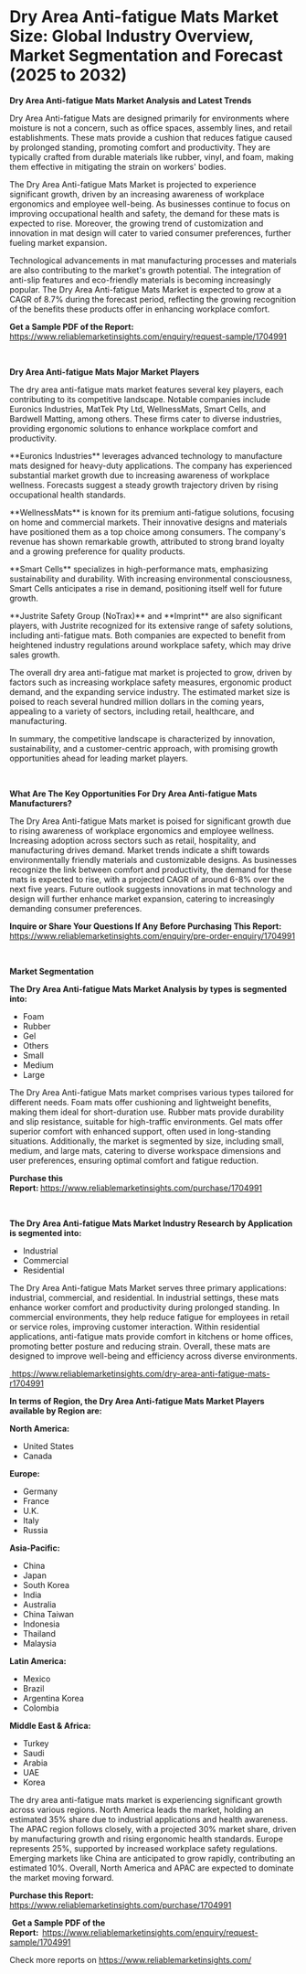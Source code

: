 <p><h1>Dry Area Anti-fatigue Mats Market Size: Global Industry Overview, Market Segmentation and Forecast (2025 to 2032)</h1></p><p><strong>Dry Area Anti-fatigue Mats Market Analysis and Latest Trends</strong></p>
<p><p>Dry Area Anti-fatigue Mats are designed primarily for environments where moisture is not a concern, such as office spaces, assembly lines, and retail establishments. These mats provide a cushion that reduces fatigue caused by prolonged standing, promoting comfort and productivity. They are typically crafted from durable materials like rubber, vinyl, and foam, making them effective in mitigating the strain on workers' bodies.</p><p>The Dry Area Anti-fatigue Mats Market is projected to experience significant growth, driven by an increasing awareness of workplace ergonomics and employee well-being. As businesses continue to focus on improving occupational health and safety, the demand for these mats is expected to rise. Moreover, the growing trend of customization and innovation in mat design will cater to varied consumer preferences, further fueling market expansion.</p><p>Technological advancements in mat manufacturing processes and materials are also contributing to the market's growth potential. The integration of anti-slip features and eco-friendly materials is becoming increasingly popular. The Dry Area Anti-fatigue Mats Market is expected to grow at a CAGR of 8.7% during the forecast period, reflecting the growing recognition of the benefits these products offer in enhancing workplace comfort.</p></p>
<p><strong>Get a Sample PDF of the Report:&nbsp;</strong> <a href="https://www.reliablemarketinsights.com/enquiry/request-sample/1704991?utm_campaign=2953&utm_medium=2&utm_source=Github&utm_content=ia&utm_term=30032025&utm_id=dry-area-anti-fatigue-mats">https://www.reliablemarketinsights.com/enquiry/request-sample/1704991</a></p>
<p>&nbsp;</p>
<p><strong>Dry Area Anti-fatigue Mats Major Market Players</strong></p>
<p><p>The dry area anti-fatigue mats market features several key players, each contributing to its competitive landscape. Notable companies include Euronics Industries, MatTek Pty Ltd, WellnessMats, Smart Cells, and Bardwell Matting, among others. These firms cater to diverse industries, providing ergonomic solutions to enhance workplace comfort and productivity.</p><p>**Euronics Industries** leverages advanced technology to manufacture mats designed for heavy-duty applications. The company has experienced substantial market growth due to increasing awareness of workplace wellness. Forecasts suggest a steady growth trajectory driven by rising occupational health standards.</p><p>**WellnessMats** is known for its premium anti-fatigue solutions, focusing on home and commercial markets. Their innovative designs and materials have positioned them as a top choice among consumers. The company's revenue has shown remarkable growth, attributed to strong brand loyalty and a growing preference for quality products.</p><p>**Smart Cells** specializes in high-performance mats, emphasizing sustainability and durability. With increasing environmental consciousness, Smart Cells anticipates a rise in demand, positioning itself well for future growth. </p><p>**Justrite Safety Group (NoTrax)** and **Imprint** are also significant players, with Justrite recognized for its extensive range of safety solutions, including anti-fatigue mats. Both companies are expected to benefit from heightened industry regulations around workplace safety, which may drive sales growth.</p><p>The overall dry area anti-fatigue mat market is projected to grow, driven by factors such as increasing workplace safety measures, ergonomic product demand, and the expanding service industry. The estimated market size is poised to reach several hundred million dollars in the coming years, appealing to a variety of sectors, including retail, healthcare, and manufacturing. </p><p>In summary, the competitive landscape is characterized by innovation, sustainability, and a customer-centric approach, with promising growth opportunities ahead for leading market players.</p></p>
<p>&nbsp;</p>
<p><strong>What Are The Key Opportunities For Dry Area Anti-fatigue Mats Manufacturers?</strong></p>
<p><p>The Dry Area Anti-fatigue Mats market is poised for significant growth due to rising awareness of workplace ergonomics and employee wellness. Increasing adoption across sectors such as retail, hospitality, and manufacturing drives demand. Market trends indicate a shift towards environmentally friendly materials and customizable designs. As businesses recognize the link between comfort and productivity, the demand for these mats is expected to rise, with a projected CAGR of around 6-8% over the next five years. Future outlook suggests innovations in mat technology and design will further enhance market expansion, catering to increasingly demanding consumer preferences.</p></p>
<p><strong>Inquire or Share Your Questions If Any Before Purchasing This Report:</strong> <a href="https://www.reliablemarketinsights.com/enquiry/pre-order-enquiry/1704991?utm_campaign=2953&utm_medium=2&utm_source=Github&utm_content=ia&utm_term=30032025&utm_id=dry-area-anti-fatigue-mats">https://www.reliablemarketinsights.com/enquiry/pre-order-enquiry/1704991</a></p>
<p>&nbsp;</p>
<p><strong>Market Segmentation</strong></p>
<p><strong>The Dry Area Anti-fatigue Mats Market Analysis by types is segmented into:</strong></p>
<p><ul><li>Foam</li><li>Rubber</li><li>Gel</li><li>Others</li><li>Small</li><li>Medium</li><li>Large</li></ul></p>
<p><p>The Dry Area Anti-fatigue Mats market comprises various types tailored for different needs. Foam mats offer cushioning and lightweight benefits, making them ideal for short-duration use. Rubber mats provide durability and slip resistance, suitable for high-traffic environments. Gel mats offer superior comfort with enhanced support, often used in long-standing situations. Additionally, the market is segmented by size, including small, medium, and large mats, catering to diverse workspace dimensions and user preferences, ensuring optimal comfort and fatigue reduction.</p></p>
<p><strong>Purchase this Report:&nbsp;</strong><a href="https://www.reliablemarketinsights.com/purchase/1704991?utm_campaign=2953&utm_medium=2&utm_source=Github&utm_content=ia&utm_term=30032025&utm_id=dry-area-anti-fatigue-mats">https://www.reliablemarketinsights.com/purchase/1704991</a></p>
<p>&nbsp;</p>
<p><strong>The Dry Area Anti-fatigue Mats Market Industry Research by Application is segmented into:</strong></p>
<p><ul><li>Industrial</li><li>Commercial</li><li>Residential</li></ul></p>
<p><p>The Dry Area Anti-fatigue Mats Market serves three primary applications: industrial, commercial, and residential. In industrial settings, these mats enhance worker comfort and productivity during prolonged standing. In commercial environments, they help reduce fatigue for employees in retail or service roles, improving customer interaction. Within residential applications, anti-fatigue mats provide comfort in kitchens or home offices, promoting better posture and reducing strain. Overall, these mats are designed to improve well-being and efficiency across diverse environments.</p></p>
<p><a href="https://www.reliablemarketinsights.com/dry-area-anti-fatigue-mats-r1704991?utm_campaign=2953&utm_medium=2&utm_source=Github&utm_content=ia&utm_term=30032025&utm_id=dry-area-anti-fatigue-mats">&nbsp;https://www.reliablemarketinsights.com/dry-area-anti-fatigue-mats-r1704991</a></p>
<p><strong>In terms of Region, the Dry Area Anti-fatigue Mats Market Players available by Region are:</strong></p>
<p>
    <p> <strong> North America: </strong>
        <ul>
            <li>United States</li>
            <li>Canada</li>
        </ul>
        </p> 
    <p> <strong> Europe: </strong>
        <ul>
            <li>Germany</li>
            <li>France</li>
            <li>U.K.</li>
            <li>Italy</li>
            <li>Russia</li>
        </ul>
        </p> 
    <p> <strong> Asia-Pacific: </strong>
        <ul>
            <li>China</li>
            <li>Japan</li>
            <li>South Korea</li>
            <li>India</li>
            <li>Australia</li>
            <li>China Taiwan</li>
            <li>Indonesia</li>
            <li>Thailand</li>
            <li>Malaysia</li>
        </ul>
        </p> 
    <p> <strong> Latin America: </strong>
        <ul>
            <li>Mexico</li>
            <li>Brazil</li>
            <li>Argentina Korea</li>
            <li>Colombia</li>
        </ul>
        </p> 
    <p> <strong> Middle East & Africa: </strong>
        <ul>
            <li>Turkey</li>
            <li>Saudi</li>
            <li>Arabia</li>
            <li>UAE</li>
            <li>Korea</li>
        </ul>
    </p>
    </p>
<p><p>The dry area anti-fatigue mats market is experiencing significant growth across various regions. North America leads the market, holding an estimated 35% share due to industrial applications and health awareness. The APAC region follows closely, with a projected 30% market share, driven by manufacturing growth and rising ergonomic health standards. Europe represents 25%, supported by increased workplace safety regulations. Emerging markets like China are anticipated to grow rapidly, contributing an estimated 10%. Overall, North America and APAC are expected to dominate the market moving forward.</p></p>
<p><strong>Purchase this Report: </strong><a href="https://www.reliablemarketinsights.com/purchase/1704991?utm_campaign=2953&utm_medium=2&utm_source=Github&utm_content=ia&utm_term=30032025&utm_id=dry-area-anti-fatigue-mats">https://www.reliablemarketinsights.com/purchase/1704991</a></p>
<p>&nbsp;<strong>Get a Sample PDF of the Report:&nbsp;&nbsp;</strong><a href="https://www.reliablemarketinsights.com/enquiry/request-sample/1704991?utm_campaign=2953&utm_medium=2&utm_source=Github&utm_content=ia&utm_term=30032025&utm_id=dry-area-anti-fatigue-mats">https://www.reliablemarketinsights.com/enquiry/request-sample/1704991</a></p>
<p><strong></strong></p>
<p>Check more reports on <a href="https://www.reliablemarketinsights.com/?utm_campaign=2953&utm_medium=2&utm_source=Github&utm_content=ia&utm_term=30032025&utm_id=dry-area-anti-fatigue-mats">https://www.reliablemarketinsights.com/</a></p>